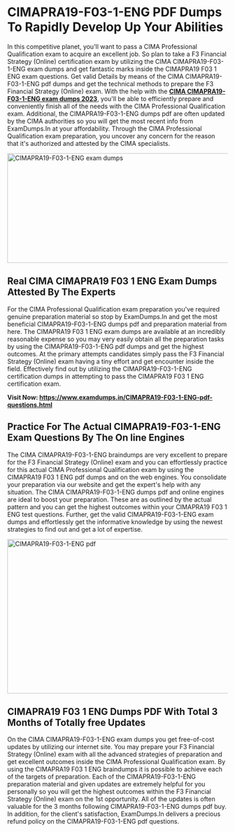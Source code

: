 <h1><strong>CIMAPRA19-F03-1-ENG PDF Dumps To Rapidly Develop Up Your Abilities</strong></h1>
<p>In this competitive planet, you'll want to pass a CIMA Professional Qualification exam to acquire an excellent job. So plan to take a F3 Financial Strategy (Online) certification exam by utilizing the CIMA CIMAPRA19-F03-1-ENG exam dumps and get fantastic marks inside the CIMAPRA19 F03 1 ENG exam questions. Get valid Details by means of the CIMA CIMAPRA19-F03-1-ENG pdf dumps and get the technical methods to prepare the F3 Financial Strategy (Online) exam. With the help with the <strong><a href="https://www.examdumps.in/CIMAPRA19-F03-1-ENG-pdf-questions.html">CIMA CIMAPRA19-F03-1-ENG exam dumps 2023</a></strong>, you'll be able to efficiently prepare and conveniently finish all of the needs with the CIMA Professional Qualification exam. Additional, the CIMAPRA19-F03-1-ENG dumps pdf are often updated by the CIMA authorities so you will get the most recent info from ExamDumps.In at your affordability. Through the CIMA Professional Qualification exam preparation, you uncover any concern for the reason that it's authorized and attested by the CIMA specialists.</p>
<p><img src="https://i.ibb.co/zxJwW90/Copy-of-Online-Classes-Twitter-header-post-Made-with-Poster-My-Wall-1.png" alt="CIMAPRA19-F03-1-ENG exam dumps" width="750" height="250" /></p>
<h2><strong>Real CIMA CIMAPRA19 F03 1 ENG Exam Dumps Attested By The Experts</strong></h2>
<p>For the CIMA Professional Qualification exam preparation you've required genuine preparation material so stop by ExamDumps.In and get the most beneficial CIMAPRA19-F03-1-ENG dumps pdf and preparation material from here. The CIMAPRA19 F03 1 ENG exam dumps are available at an incredibly reasonable expense so you may very easily obtain all the preparation tasks by using the CIMAPRA19-F03-1-ENG pdf dumps and get the highest outcomes. At the primary attempts candidates simply pass the F3 Financial Strategy (Online) exam having a tiny effort and get encounter inside the field. Effectively find out by utilizing the CIMAPRA19-F03-1-ENG certification dumps in attempting to pass the CIMAPRA19 F03 1 ENG certification exam.</p>
<p><strong>Visit Now:&nbsp;<a href="https://www.examdumps.in/CIMAPRA19-F03-1-ENG-pdf-questions.html">https://www.examdumps.in/CIMAPRA19-F03-1-ENG-pdf-questions.html</a></strong></p>
<h2><strong>Practice For The Actual CIMAPRA19-F03-1-ENG Exam Questions By The On line Engines</strong></h2>
<p>The CIMA CIMAPRA19-F03-1-ENG braindumps are very excellent to prepare for the F3 Financial Strategy (Online) exam and you can effortlessly practice for this actual CIMA Professional Qualification exam by using the CIMAPRA19 F03 1 ENG pdf dumps and on the web engines. You consolidate your preparation via our website and get the expert's help with any situation. The CIMA CIMAPRA19-F03-1-ENG dumps pdf and online engines are ideal to boost your preparation. These are as outlined by the actual pattern and you can get the highest outcomes within your CIMAPRA19 F03 1 ENG test questions. Further, get the valid CIMAPRA19-F03-1-ENG exam dumps and effortlessly get the informative knowledge by using the newest strategies to find out and get a lot of expertise.</p>
<p><a href="https://www.examdumps.in/CIMAPRA19-F03-1-ENG-pdf-questions.html"><img src="https://i.ibb.co/QkNtdwY/Copy-of-Zoom-Online-Classes-Facebook-Share-Po-Made-with-Poster-My-Wall-1.jpg" alt="CIMAPRA19-F03-1-ENG pdf" width="670" height="352" /></a></p>
<h2><strong>CIMAPRA19 F03 1 ENG Dumps PDF With Total 3 Months of Totally free Updates</strong></h2>
<p>On the CIMA CIMAPRA19-F03-1-ENG exam dumps you get free-of-cost updates by utilizing our internet site. You may prepare your F3 Financial Strategy (Online) exam with all the advanced strategies of preparation and get excellent outcomes inside the CIMA Professional Qualification exam. By using the CIMAPRA19 F03 1 ENG braindumps it is possible to achieve each of the targets of preparation. Each of the CIMAPRA19-F03-1-ENG preparation material and given updates are extremely helpful for you personally so you will get the highest outcomes within the F3 Financial Strategy (Online) exam on the 1st opportunity. All of the updates is often valuable for the 3 months following CIMAPRA19-F03-1-ENG dumps pdf buy. In addition, for the client's satisfaction, ExamDumps.In delivers a precious refund policy on the CIMAPRA19-F03-1-ENG pdf questions.</p>
